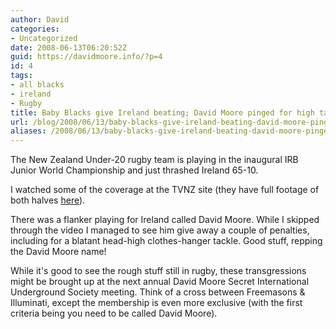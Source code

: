 ```yaml
---
author: David
categories:
- Uncategorized
date: 2008-06-13T06:20:52Z
guid: https://davidmoore.info/?p=4
id: 4
tags:
- all blacks
- ireland
- Rugby
title: Baby Blacks give Ireland beating; David Moore pinged for high tackle
url: /blog/2008/06/13/baby-blacks-give-ireland-beating-david-moore-pinged-for-high-tackle/
aliases: /2008/06/13/baby-blacks-give-ireland-beating-david-moore-pinged-for-high-tackle/
---
```


The New Zealand Under-20 rugby team is playing in the inaugural IRB Junior World Championship and just thrashed Ireland 65-10.

I watched some of the coverage at the TVNZ site (they have full footage of both halves <a title="New Zealand Under 20 versus Ireland" href="http://tvnz.co.nz/view/page/536641/1841810" target="_blank">here</a>).

There was a flanker playing for Ireland called David Moore. While I skipped through the video I managed to see him give away a couple of penalties, including for a blatant head-high clothes-hanger tackle. Good stuff, repping the David Moore name!

While it's good to see the rough stuff still in rugby, these transgressions might be brought up at the next annual David Moore Secret International Underground Society meeting. Think of a cross between Freemasons & Illuminati, except the membership is even more exclusive (with the first criteria being you need to be called David Moore).